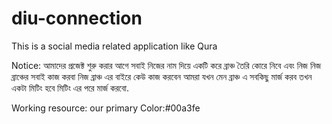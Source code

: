 # diu-connection
This is a social media related application like Qura

Notice:
আমাদের প্রজেক্ট শুরু করার আগে সবাই নিজের নাম দিয়ে একটি করে ব্রাঞ্চ তৈরি কোরে নিবে  এবং নিজ নিজ ব্রাঞ্চের সবাই কাজ করবা নিজ  ব্রাঞ্চ এর বাইরে কেউ কাজ করবেন আমরা যখন মেন ব্রাঞ্চ এ সবকিছু মার্জ  করব তখন একটা মিটিং হবে মিটিং এর পরে মার্জ করবো.
 
 Working resource:
our primary Color:#00a3fe